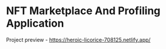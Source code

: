 # NFT Marketplace And Profiling Application



Project preview - https://heroic-licorice-708125.netlify.app/